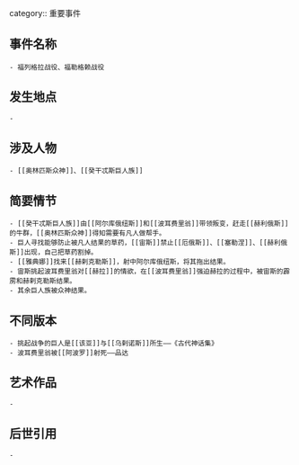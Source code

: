 category:: 重要事件
## 事件名称
	- 福列格拉战役、福勒格赖战役
## 发生地点
	-
## 涉及人物
	- [[奥林匹斯众神]]、[[癸干忒斯巨人族]]
## 简要情节
	- [[癸干忒斯巨人族]]由[[阿尔库俄纽斯]]和[[波耳费里翁]]带领叛变，赶走[[赫利俄斯]]的牛群，[[奥林匹斯众神]]得知需要有凡人做帮手。
	- 巨人寻找能够防止被凡人结果的草药，[[宙斯]]禁止[[厄俄斯]]、[[塞勒涅]]、[[赫利俄斯]]出现，自己把草药割掉。
	- [[雅典娜]]找来[[赫剌克勒斯]]，射中阿尔库俄纽斯，将其拖出结果。
	- 宙斯挑起波耳费里翁对[[赫拉]]的情欲，在[[波耳费里翁]]强迫赫拉的过程中，被宙斯的霹雳和赫剌克勒斯结果。
	- 其余巨人族被众神结果。
## 不同版本
	- 挑起战争的巨人是[[该亚]]与[[乌剌诺斯]]所生——《古代神话集》
	- 波耳费里翁被[[阿波罗]]射死——品达
## 艺术作品
	-
## 后世引用
	-
